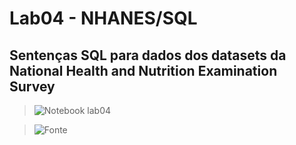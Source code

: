 # Lab04 - NHANES/SQL

## Sentenças SQL para dados dos datasets da National Health and Nutrition Examination Survey

> ![Notebook lab04](notebook/nhanes-lab-04.ipynb)

> ![Fonte](https://github.com/santanche/lab2learn/tree/master/data/nhanes)

